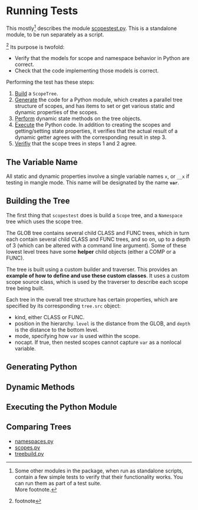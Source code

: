 # Running Tests

This mostly[^othertests] describes the module [scopestest.py](scopestest.py).  This is a standalone module, to be run separately as a script.

[^foo]
Its purpose is twofold:
- Verify that the models for scope and namespace behavior in Python are correct.
- Check that the code implementing those models is correct.

Performing the test has these steps:
1. [Build](#Building-the-Tree) a `ScopeTree`.  
2. [Generate](#Generating-Python) the code for a Python module, which creates a parallel tree structure of scopes, and has items to set or get various static and dynamic properties of the scopes.
3. [Perform](#Dynamic-Methods) dynamic state methods on the tree objects.
4. [Execute](#Executing-the-Python-Module) the Python code.  In addition to creating the scopes and getting/setting state properties, it verifies that the actual result of a dynamic getter agrees with the corresponding result in step 3.
5. [Verifiy](#Comparing-Trees) that the scope trees in steps 1 and 2 agree.

## The Variable Name

All static and dynamic properties involve a single variable names `x`, or `__x` if testing in mangle mode.  This name will be designated by the name **`var`**.
## Building the Tree

The first thing that `scopestest` does is build a `Scope` tree, and a `Namespace` tree which uses the scope tree.

The GLOB tree contains several child CLASS and FUNC trees, which in turn each contain several child CLASS and FUNC trees, and so on, up to a depth of 3 (which can be altered with a command line argument).  Some of these lowest level trees have some **helper** child objects (either a COMP or a FUNC).

The tree is built using a custom builder and traverser.  This provides an **example of how to define and use these custom classes**.  It uses a custom scope source class, which is used by the traverser to describe each scope tree being built.

Each tree in the overall tree structure has certain properties, which are specified by its corresponding `tree.src` object:
- kind, either CLASS or FUNC.
- position in the hierarchy.  `level` is the distance from the GLOB, and `depth` is the distance to the bottom level.
- mode, specifying how `var` is used within the scope.
- nocapt.  If true, then nested scopes cannot capture `var` as a nonlocal variable.

## Generating Python
## Dynamic Methods
## Executing the Python Module
## Comparing Trees
[^othertests]: Some other modules in the package, when run as standalone scripts, contain a few simple tests to verify that their functionality works.  You can run them as part of a test suite.  
More footnote.
- [namespaces.py](namespaces.py)
- [scopes.py](scopes.py)
- [treebuild.py](treebuild.py)
[^foo]: footnote
